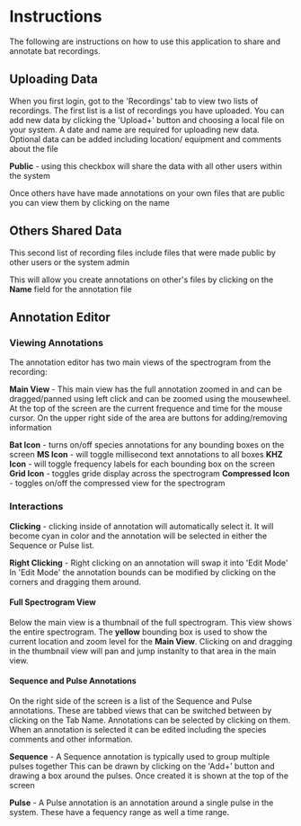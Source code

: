 # Instructions

The following are instructions on how to use this application to share and
annotate bat recordings.

## Uploading Data

When you first login, got to the 'Recordings' tab to view two lists of recordings.
The first list is a list of recordings you have uploaded.
You can add new data by clicking the 'Upload+' button and choosing a local
file on your system.
A date and name are required for uploading new data.
Optional data can be added including location/ equipment and comments about the file

**Public** - using this checkbox will share the data with all other users
within the system

Once others have have made annotations on your own files that are public
you can view them by clicking on the name

## Others Shared Data

This second list of recording files include files that were made public
by other users or the system admin

This will allow you create annotations on other's files by
clicking on the **Name** field for the annotation file

## Annotation Editor

### Viewing Annotations

The annotation editor has two main views of the spectrogram from the recording:

**Main View** - This main view has the full annotation zoomed in and can be
dragged/panned using left click and can be zoomed using the mousewheel.
At the top of the screen are the current frequence and time for the mouse cursor.
On the upper right side of the area are buttons for adding/removing information

**Bat Icon** - turns on/off species annotations for any bounding boxes on the screen
**MS Icon** - will toggle millisecond text annotations to all boxes
**KHZ Icon** - will toggle frequency labels for each bounding box on the screen
**Grid Icon** - toggles gride display across the spectrogram
**Compressed Icon** - toggles on/off the compressed view for the spectrogram

### Interactions

**Clicking** - clicking inside of annotation will automatically select it.
It will become cyan in color and the annotation will be selected in either
the Sequence or Pulse list.

**Right Clicking** - Right clicking on an annotation will swap it into 'Edit Mode'
In 'Edit Mode' the annotation bounds can be modified by clicking on the corners
and dragging them around.

#### Full Spectrogram View

Below the main view is a thumbnail of the full spectrogram.  This view shows
the entire spectrogram.
The **yellow** bounding box is used to show the current location and zoom
level for the **Main View**.
Clicking on and dragging in the thumbnail view will pan and jump instanlty to
that area in the main view.

#### Sequence and Pulse Annotations

On the right side of the screen is a list of the Sequence and Pulse annotations.
These are tabbed views that can be switched between by clicking on the Tab Name.
Annotations can be selected by clicking on them.
When an annotation is selected it can be edited including the
species comments and other information.

**Sequence** - A Sequence annotation is typically used to group multiple pulses together
This can be drawn by clicking on the 'Add+' button and drawing a box around the pulses.
Once created it is shown at the top of the screen

**Pulse** - A Pulse annotation is an annotation around a single pulse in the system.
These have a fequency range as well a time range.
